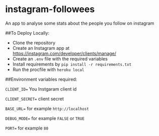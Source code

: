# instagram-followees
An app to analyse some stats about the people you follow on instagram

##To Deploy Locally:

- Clone the repository
- Create an Instagram app at https://instagram.com/developer/clients/manage/
- Create an `.env` file with the required variables
- Install requirements by `pip install -r requirements.txt`
- Run the procfile with `heroku local`

##Environment variables required:

`CLIENT_ID=` You Instgaram client id

`CLIENT_SECRET=` client secret

`BASE_URL=` for example `http://localhost`

`DEBUG_MODE=` for example `FALSE` or `TRUE`

`PORT=` for example `80`
